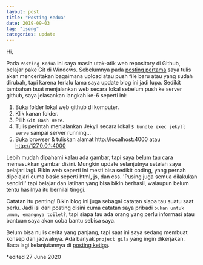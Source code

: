 ```yaml
---
layout: post
title: "Posting Kedua"
date: 2019-09-03
tag: "iseng"
categories: update
---
```

Hi,

Pada `Posting Kedua` ini saya masih utak-atik web repository di Github, belajar pake Git di Windows. Sebelumnya pada [posting pertama][p1] saya tulis akan menceritakan bagaimana upload atau push file baru atau yang sudah dirubah, tapi karena terlalu lama saya update blog ini jadi lupa. Sedikit tambahan buat menjalankan web secara lokal sebelum push ke server github, saya jelasankan langkah ke-6 seperti ini:
1. Buka folder lokal web github di komputer.
2. Klik kanan folder.
3. Pilih `Git Bash Here`.
4. Tulis perintah menjalankan Jekyll secara lokal
	`$ bundle exec jekyll serve`
	sampai server running...
5. Buka browser & tuliskan alamat http://localhost:4000 atau http://127.0.0.1:4000

Lebih mudah dipahami kalau ada gambar, tapi saya belum tau cara memasukkan gambar disini. Mungkin update selanjutnya setelah saya pelajari lagi. Bikin web seperti ini mesti bisa sedikit coding, yang pernah dipelajari cuma basic seperti  html, js, dan css. 'Pusing juga semua dilakukan sendiri!' tapi belajar dan latihan yang bisa bikin berhasil, walaupun belum tentu hasilnya itu bernilai tinggi.

Catatan itu penting! Bikin blog ini juga sebagai catatan siapa tau suatu saat perlu. Jadi isi dari posting disini cuma catatan saya pribadi `bukan untuk umum, emangnya toilet?`, tapi siapa tau ada orang yang perlu informasi atau bantuan saya akan coba bantu sebisa saya.

Belum bisa nulis cerita yang panjang, tapi saat ini saya sedang membuat konsep dan jadwalnya. Ada banyak `project gila` yang ingin dikerjakan. Baca lagi kelanjutannya di [posting ketiga][p3].

[p1]: http://bagoes.github.io/blog/2019/08/31/posting-pertama
[p3]: http://bagoes.github.io/blog/2019/09/08/posting-ketiga

*edited 27 June 2020